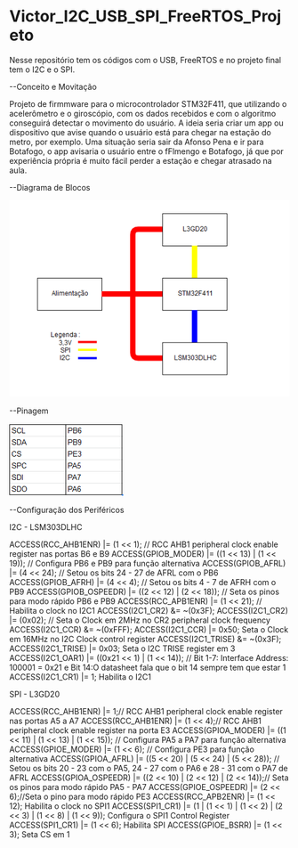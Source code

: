 # Victor_I2C_USB_SPI_FreeRTOS_Projeto

Nesse repositório tem os códigos com o USB, FreeRTOS e no projeto final tem o I2C e o SPI.

--Conceito e Movitação
 
Projeto de firmmware para o microcontrolador STM32F411, que utilizando o acelerômetro e o giroscópio, com os dados recebidos e com
o algoritmo conseguirá detectar o movimento do usuário. A ideia seria criar um app ou dispositivo que avise quando o usuário está 
para chegar na estação do metro, por exemplo. Uma situação seria sair da Afonso Pena e ir para Botafogo, o app avisaria o usuário 
entre o fFlmengo e Botafogo, já que por experiência própria é muito fácil perder a estação e chegar atrasado na aula.

--Diagrama de Blocos 

![alt text](https://github.com/ime-elo2020/Victor_I2C_USB_SPI_FreeRTOS_Projeto/blob/master/Diagrama_de_Blocos_Eletronica.PNG)

--Pinagem

![alt text](https://github.com/ime-elo2020/Victor_I2C_USB_SPI_FreeRTOS_Projeto/blob/master/Pinagem.PNG)

--Configuração dos Periféricos

I2C - LSM303DLHC

ACCESS(RCC_AHB1ENR) |= (1 << 1); // RCC AHB1 peripheral clock enable register nas portas B6 e B9
ACCESS(GPIOB_MODER) |= ((1 << 13) | (1 << 19)); // Configura PB6 e PB9 para função alternativa
ACCESS(GPIOB_AFRL) |= (4 << 24); // Setou os bits 24 - 27 de AFRL com o PB6
ACCESS(GPIOB_AFRH) |= (4 << 4); // Setou os bits 4 - 7 de AFRH com o PB9
ACCESS(GPIOB_OSPEEDR) |= ((2 << 12) | (2 << 18)); // Seta os pinos para modo rápido PB6 e PB9
ACCESS(RCC_APB1ENR) |= (1 << 21); // Habilita o clock no I2C1
ACCESS(I2C1_CR2) &= ~(0x3F);
ACCESS(I2C1_CR2) |= (0x02); // Seta o Clock em 2MHz no  CR2 peripheral clock frequency
ACCESS(I2C1_CCR) &= ~(0xFFF);
ACCESS(I2C1_CCR) |= 0x50; Seta o Clock em 16MHz no  I2C Clock control register
ACCESS(I2C1_TRISE) &= ~(0x3F);
ACCESS(I2C1_TRISE) |= 0x03; Seta o I2C TRISE register em 3
ACCESS(I2C1_OAR1) |= ((0x21 << 1) | (1 << 14)); // Bit 1-7: Interface Address: 100001 = 0x21 e Bit 14:O datasheet fala que o bit 14 sempre tem que estar 1
ACCESS(I2C1_CR1) |= 1; Habilita o I2C1

SPI - L3GD20

ACCESS(RCC_AHB1ENR) |= 1;// RCC AHB1 peripheral clock enable register nas portas A5 a A7
ACCESS(RCC_AHB1ENR) |= (1 << 4);// RCC AHB1 peripheral clock enable register na porta E3
ACCESS(GPIOA_MODER) |= ((1 << 11) | (1 << 13) | (1 << 15)); // Configura PA5 a PA7 para função alternativa
ACCESS(GPIOE_MODER) |= (1 << 6); // Configura PE3 para função alternativa
ACCESS(GPIOA_AFRL) |= ((5 << 20) | (5 << 24) | (5 << 28)); // Setou os bits 20 - 23 com o PA5, 24 - 27 com o PA6 e 28 - 31 com o PA7 de AFRL
ACCESS(GPIOA_OSPEEDR) |= ((2 << 10) | (2 << 12) | (2 << 14));// Seta os pinos para modo rápido PA5 - PA7
ACCESS(GPIOE_OSPEEDR) |= (2 << 6);//Seta o pino para modo rápido PE3
ACCESS(RCC_APB2ENR) |= (1 << 12); Habilita o clock no SPI1
ACCESS(SPI1_CR1) |= (1 | (1 << 1) | (1 << 2) | (2 << 3) | (1 << 8) | (1 << 9)); Configura o SPI1 Control Register
ACCESS(SPI1_CR1) |= (1 << 6); Habilita SPI
ACCESS(GPIOE_BSRR) |= (1 << 3); Seta CS em 1
